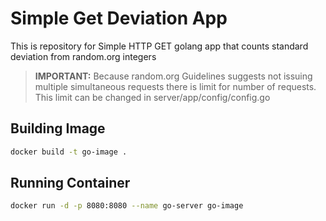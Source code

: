 # Simple Get Deviation App #
This is repository for Simple HTTP GET golang app that counts standard deviation from random.org integers

> **IMPORTANT:** Because random.org Guidelines suggests not issuing multiple simultaneous requests there is limit for number of requests. This limit can be changed in server/app/config/config.go

## Building Image ##
```bash
docker build -t go-image .
```

## Running Container ##
```bash
docker run -d -p 8080:8080 --name go-server go-image
```

